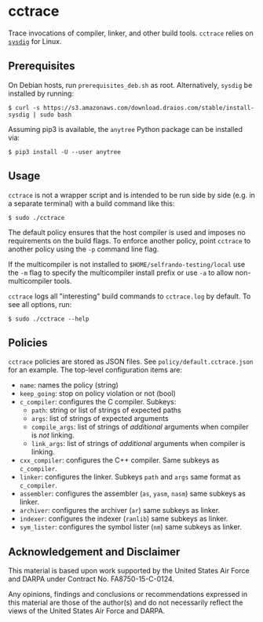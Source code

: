 # cctrace
Trace invocations of compiler, linker, and other build tools. `cctrace` relies on [`sysdig`](https://github.com/draios/sysdig) for Linux.

## Prerequisites

On Debian hosts, run `prerequisites_deb.sh` as root. Alternatively, `sysdig` be installed by running: 

    $ curl -s https://s3.amazonaws.com/download.draios.com/stable/install-sysdig | sudo bash

Assuming pip3 is available, the `anytree` Python package can be installed via:

    $ pip3 install -U --user anytree

## Usage

`cctrace` is not a wrapper script and is intended to be run side by side (e.g. in a separate terminal) with a build command like this:

    $ sudo ./cctrace

The default policy ensures that the host compiler is used and imposes no requirements on the build flags. To enforce another policy, point `cctrace` to another policy using the `-p` command line flag. 

If the multicompiler is not installed to `$HOME/selfrando-testing/local` use the `-m` flag to specify the multicompiler install prefix or use `-a` to allow non-multicompiler tools.

`cctrace` logs all "interesting" build commands to `cctrace.log` by default. To see all options, run:

    $ sudo ./cctrace --help

## Policies

`cctrace` policies are stored as JSON files. See `policy/default.cctrace.json` for an example.
The top-level configuration items are:

- `name`: names the policy (string)
- `keep_going`: stop on policy violation or not (bool)
- `c_compiler`: configures the C compiler. Subkeys:
    - `path`: string or list of strings of expected paths
    - `args`: list of strings of expected arguments
    - `compile_args`: list of strings of *additional* arguments when compiler is *not* linking.
    - `link_args`: list of strings of *additional* arguments when compiler is linking.
- `cxx_compiler`: configures the C++ compiler. Same subkeys as `c_compiler`.
- `linker`: configures the linker. Subkeys `path` and `args` same format as `c_compiler`.
- `assembler`: configures the assembler (`as`, `yasm`, `nasm`) same subkeys as linker.
- `archiver`: configures the archiver (`ar`) same subkeys as linker.
- `indexer`: configures the indexer (`ranlib`) same subkeys as linker.
- `sym_lister`: configures the symbol lister (`nm`) same subkeys as linker.

## Acknowledgement and Disclaimer
This material is based upon work supported by the United States Air Force and DARPA under Contract No. FA8750-15-C-0124.

Any opinions, findings and conclusions or recommendations expressed in this material are those of the author(s) and do not necessarily reflect the views of the United States Air Force and DARPA.
